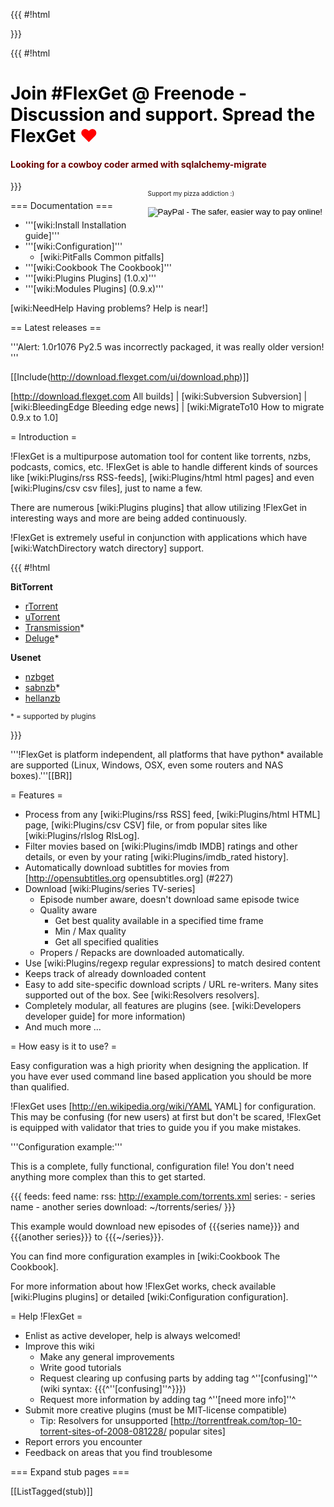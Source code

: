 {{{
#!html
<!--
<div id="login_note">For more permissions (edit wiki, browse sources) login with username: <b>flexget</b> password: <b>anon</b></div>
-->
}}}

{{{
#!html
<h1 style="text-align: left; color: #000">Join #FlexGet @ Freenode - Discussion and support. Spread the FlexGet <font style="color: red">&hearts;</font></h1>
<h4 style="text-align: left; color: #660000">Looking for a cowboy coder armed with sqlalchemy-migrate</h4>
<div style="float: right">

<font size="1" width=20px>Support my pizza addiction :)</font> 
<div style="text-align: center">

<form action="https://www.paypal.com/cgi-bin/webscr" method="post">
<input type="hidden" name="cmd" value="_s-xclick">
<input type="hidden" name="hosted_button_id" value="8984492">
<input type="image" src="https://www.paypal.com/en_US/i/btn/btn_donateCC_LG.gif" border="0" name="submit" alt="PayPal - The safer, easier way to pay online!">
<img alt="" border="0" src="https://www.paypal.com/en_US/i/scr/pixel.gif" width="1" height="1">
</form>

</div>
</div>

}}}

=== Documentation ===

 * '''[wiki:Install Installation guide]'''
 * '''[wiki:Configuration]'''
   * [wiki:PitFalls Common pitfalls]
 * '''[wiki:Cookbook The Cookbook]'''
 * '''[wiki:Plugins Plugins] (1.0.x)'''
 * '''[wiki:Modules Plugins] (0.9.x)'''

[wiki:NeedHelp Having problems? Help is near!]

== Latest releases ==

'''Alert: 1.0r1076 Py2.5 was incorrectly packaged, it was really older version! '''

[[Include(http://download.flexget.com/ui/download.php)]]

[http://download.flexget.com All builds] | [wiki:Subversion Subversion] | [wiki:BleedingEdge Bleeding edge news] | [wiki:MigrateTo10 How to migrate 0.9.x to 1.0]

= Introduction =

!FlexGet is a multipurpose automation tool for content like torrents, nzbs, podcasts, comics, etc. !FlexGet is able to handle different kinds of sources like [wiki:Plugins/rss RSS-feeds], [wiki:Plugins/html html pages] and even [wiki:Plugins/csv csv files], just to name a few.

There are numerous [wiki:Plugins plugins] that allow utilizing !FlexGet in interesting ways and more are being added continuously.

!FlexGet is extremely useful in conjunction with applications which have [wiki:WatchDirectory watch directory] support.

{{{
#!html
<div>

<div class="supported">
<b>BitTorrent</b>
<ul>
  <li><a href="http://libtorrent.rakshasa.no/">rTorrent</a></li>
  <li><a href="http://utorrent.com">uTorrent</a></li>
  <li><a href="http://www.transmissionbt.com/">Transmission</a>*</li>
  <li><a href="http://deluge-torrent.org/">Deluge</a>*</li>
</ul>
</div>

<div class="supported">
<b>Usenet</b>
<ul>
  <li><a href="http://nzbget.sourceforge.net/">nzbget</a></li>
  <li><a href="http://www.sabnzbd.org/">sabnzb</a>*</li>
  <li><a href="http://www.hellanzb.com">hellanzb</a></li>
</ul>
</div>

<div class="clearing">
</div>

<sup>* = supported by plugins</sup>

}}}

'''!FlexGet is platform independent, all platforms that have python* available are supported (Linux, Windows, OSX, even some routers and NAS boxes).'''[[BR]]

= Features =

 * Process from any [wiki:Plugins/rss RSS] feed, [wiki:Plugins/html HTML] page, [wiki:Plugins/csv CSV] file, or from popular sites like [wiki:Plugins/rlslog RlsLog].
 * Filter movies based on [wiki:Plugins/imdb IMDB] ratings and other details, or even by your rating [wiki:Plugins/imdb_rated history].
 * Automatically download subtitles for movies from [http://opensubtitles.org opensubtitles.org] (#227)
 * Download [wiki:Plugins/series TV-series]
   * Episode number aware, doesn't download same episode twice
   * Quality aware
     * Get best quality available in a specified time frame
     * Min / Max quality
     * Get all specified qualities
   * Propers / Repacks are downloaded automatically.
 * Use [wiki:Plugins/regexp regular expressions] to match desired content
 * Keeps track of already downloaded content
 * Easy to add site-specific download scripts / URL re-writers. Many sites supported out of the box. See [wiki:Resolvers resolvers].
 * Completely modular, all features are plugins (see. [wiki:Developers developer guide] for more information)
 * And much more ...

= How easy is it to use? =

Easy configuration was a high priority when designing the application. If you have ever used command line based application you should be more than qualified.

!FlexGet uses [http://en.wikipedia.org/wiki/YAML YAML] for configuration. This may be confusing (for new users) at first but don't be scared, !FlexGet is equipped with validator that tries to guide you if you make mistakes.

'''Configuration example:''' 

This is a complete, fully functional, configuration file! You don't need anything more complex than this to get started.

{{{
feeds:
  feed name:
    rss: http://example.com/torrents.xml
    series:
      - series name
      - another series
    download: ~/torrents/series/
}}}

This example would download new episodes of {{{series name}}} and {{{another series}}} to {{{~/series}}}.

You can find more configuration examples in [wiki:Cookbook The Cookbook].

For more information about how !FlexGet works, check available [wiki:Plugins plugins] or detailed [wiki:Configuration configuration].

= Help !FlexGet =

 * Enlist as active developer, help is always welcomed!
 * Improve this wiki
   * Make any general improvements
   * Write good tutorials
   * Request clearing up confusing parts by adding tag ^''[confusing]''^ (wiki syntax: {{{^''[confusing]''^}}})
   * Request more information by adding tag ^''[need more info]''^
 * Submit more creative plugins (must be MIT-license compatible)
   * Tip: Resolvers for unsupported [http://torrentfreak.com/top-10-torrent-sites-of-2008-081228/ popular sites]
 * Report errors you encounter
 * Feedback on areas that you find troublesome

=== Expand stub pages ===

[[ListTagged(stub)]]